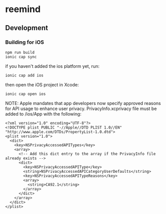 # reemind

## Development

### Building for iOS

```
npm run build
ionic cap sync
```

if you haven't added the ios platform yet, run:

```
ionic cap add ios
```

then open the iOS project in Xcode:

```
ionic cap open ios
```

NOTE: Apple mandates that app developers now specify approved reasons for API usage to enhance user privacy. PrivacyInfo.xcprivacy file must be added to /ios/App with the following:

```
<?xml version="1.0" encoding="UTF-8"?>
<!DOCTYPE plist PUBLIC "-//Apple//DTD PLIST 1.0//EN" "http://www.apple.com/DTDs/PropertyList-1.0.dtd">
<plist version="1.0">
  <dict>
    <key>NSPrivacyAccessedAPITypes</key>
    <array>
      <!-- Add this dict entry to the array if the PrivacyInfo file already exists -->
      <dict>
        <key>NSPrivacyAccessedAPIType</key>
        <string>NSPrivacyAccessedAPICategoryUserDefaults</string>
        <key>NSPrivacyAccessedAPITypeReasons</key>
        <array>
          <string>CA92.1</string>
        </array>
      </dict>
    </array>
  </dict>
</plist>
```

